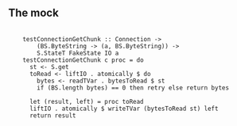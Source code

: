 ##  The mock

<pre>
    <code class='haskell'>
    testConnectionGetChunk :: Connection ->
        (BS.ByteString -> (a, BS.ByteString)) ->
        S.StateT FakeState IO a
    testConnectionGetChunk c proc = do
      st <- S.get
      toRead <- liftIO . atomically $ do
        bytes <- readTVar . bytesToRead $ st
        if (BS.length bytes) == 0 then retry else return bytes

      let (result, left) = proc toRead
      liftIO . atomically $ writeTVar (bytesToRead st) left
      return result
   </code>
</pre>
